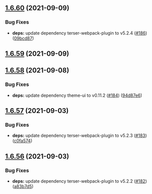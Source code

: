 ## [1.6.60](https://github.com/dds/bosabosa.org/compare/v1.6.59...v1.6.60) (2021-09-09)


### Bug Fixes

* **deps:** update dependency terser-webpack-plugin to v5.2.4 ([#186](https://github.com/dds/bosabosa.org/issues/186)) ([09bcd87](https://github.com/dds/bosabosa.org/commit/09bcd874a1a920dc044fd10d035a336860d79a0b))



## [1.6.59](https://github.com/dds/bosabosa.org/compare/v1.6.58...v1.6.59) (2021-09-09)



## [1.6.58](https://github.com/dds/bosabosa.org/compare/v1.6.57...v1.6.58) (2021-09-08)


### Bug Fixes

* **deps:** update dependency theme-ui to v0.11.2 ([#184](https://github.com/dds/bosabosa.org/issues/184)) ([94d87e6](https://github.com/dds/bosabosa.org/commit/94d87e69906b6a23b8a2a3cf3632158f6b87025a))



## [1.6.57](https://github.com/dds/bosabosa.org/compare/v1.6.56...v1.6.57) (2021-09-03)


### Bug Fixes

* **deps:** update dependency terser-webpack-plugin to v5.2.3 ([#183](https://github.com/dds/bosabosa.org/issues/183)) ([c0fa574](https://github.com/dds/bosabosa.org/commit/c0fa574f5242bb18e692a4be988d9451fc3c8acc))



## [1.6.56](https://github.com/dds/bosabosa.org/compare/v1.6.55...v1.6.56) (2021-09-03)


### Bug Fixes

* **deps:** update dependency terser-webpack-plugin to v5.2.2 ([#182](https://github.com/dds/bosabosa.org/issues/182)) ([a83b7d5](https://github.com/dds/bosabosa.org/commit/a83b7d5db61cf11f21eed542aeccf2d23ce168c5))



